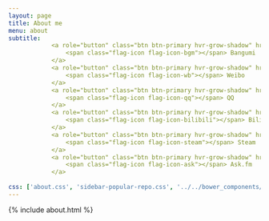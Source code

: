 ```yaml
---
layout: page
title: About me
menu: about
subtitle:   
            <a role="button" class="btn btn-primary hvr-grow-shadow" href="https://bgm.tv/user/a582192766" target="_blanks">
                <span class="flag-icon flag-icon-bgm"></span> Bangumi
            </a>
            <a role="button" class="btn btn-primary hvr-grow-shadow" href="https://weibo.com/vonxxghost" target="_blanks">
                <span class="flag-icon flag-icon-wb"></span> Weibo
            </a>
            <a role="button" class="btn btn-primary hvr-grow-shadow" href="tencent://message/?uin=582192766" target="_blanks">
                <span class="flag-icon flag-icon-qq"></span> QQ
            </a>
            <a role="button" class="btn btn-primary hvr-grow-shadow" href="http://space.bilibili.com/211493" target="_blanks">
                <span class="flag-icon flag-icon-bilibili"></span> Bilibili
            </a>
            <a role="button" class="btn btn-primary hvr-grow-shadow" href="http://steamcommunity.com/id/VonXXGhost" target="_blanks">
                <span class="flag-icon flag-icon-steam"></span> Steam
            </a>
            <a role="button" class="btn btn-primary hvr-grow-shadow" href="https://ask.fm/vonxxghost" target="_blanks">
                <span class="flag-icon flag-icon-ask"></span> Ask.fm
            </a>
                            
css: ['about.css', 'sidebar-popular-repo.css', '../../bower_components/flag-icon-css/css/flag-icon.min.css']
---
```


{% include about.html %}